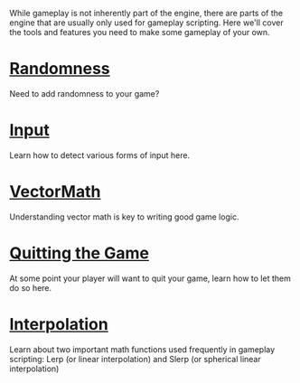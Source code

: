 While gameplay is not inherently part of the engine, there are parts of the engine that are usually only used for gameplay scripting. Here we'll cover the tools and features you need to make some gameplay of your own.

 # [ Randomness ](https://github.com/ZilchEngine/ZilchDocs/blob/master/zero_editor_documentation/zeromanual/gameplay/random.markdown)
Need to add randomness to your game?


 # [Input](https://github.com/ZilchEngine/ZilchDocs/blob/master/zero_editor_documentation/zeromanual/gameplay/input.markdown)
Learn how to detect various forms of input here.

 # [VectorMath](https://github.com/ZilchEngine/ZilchDocs/blob/master/zero_editor_documentation/zeromanual/gameplay/vectormath.markdown)
Understanding vector math is key to writing good game logic.

 # [Quitting the Game](https://github.com/ZilchEngine/ZilchDocs/blob/master/zero_editor_documentation/zeromanual/gameplay/handlingquitmessage.markdown)
At some point your player will want to quit your game, learn how to let them do so here.

 # [Interpolation](https://github.com/ZilchEngine/ZilchDocs/blob/master/zero_editor_documentation/zeromanual/gameplay/interpolation.markdown)
Learn about two important math functions used frequently in gameplay scripting: Lerp (or linear interpolation) and Slerp (or spherical linear interpolation) 

 